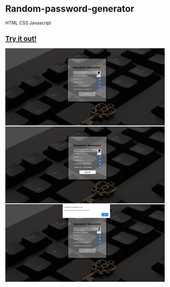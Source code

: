 # Random-password-generator
HTML CSS Javascript

## [Try it out!](https://pratikd2124.github.io/Random-password-generator/)

![Dashboard](https://raw.githubusercontent.com/pratikd2124/Random-password-generator/main/assets/1.png)
![Dashboard](https://raw.githubusercontent.com/pratikd2124/Random-password-generator/main/assets/2.png)
![Dashboard](https://raw.githubusercontent.com/pratikd2124/Random-password-generator/main/assets/3.png)

